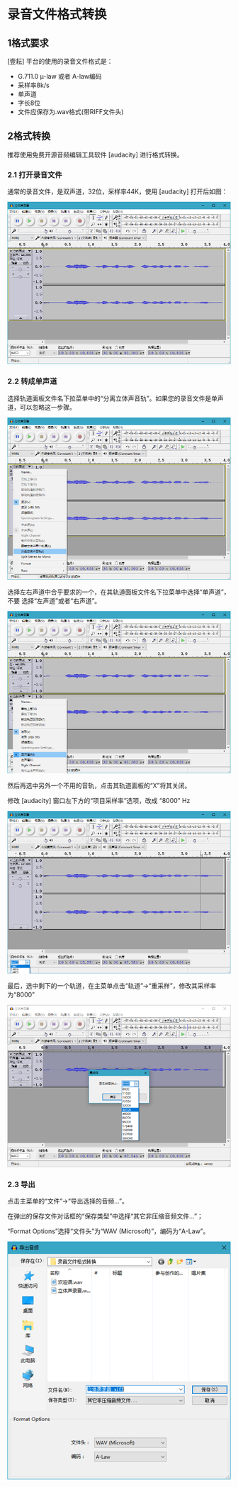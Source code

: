 # 录音文件格式转换

## 1格式要求

[壹耘] 平台的使用的录音文件格式是：

- G.711.0 µ-law 或者 A-law编码
- 采样率8k/s
- 单声道
- 字长8位
- 文件应保存为.wav格式(带RIFF文件头)

## 2格式转换

推荐使用免费开源音频编辑工具软件 [audacity] 进行格式转换。

### 2.1 打开录音文件

通常的录音文件，是双声道，32位，采样率44K，使用 [audacity] 打开后如图：

![](./playup/audacity-01.png)

### 2.2 转成单声道

选择轨道面板文件名下拉菜单中的“分离立体声音轨”。如果您的录音文件是单声道，可以忽略这一步骤。

![](./playup/audacity-02.png)

选择左右声道中合乎要求的一个，在其轨道面板文件名下拉菜单中选择“单声道”，不要 选择“左声道”或者“右声道”。

![](./playup/audacity-03.png)

然后再选中另外一个不用的音轨，点击其轨道面板的“X”将其关闭。

修改 [audacity] 窗口左下方的“项目采样率”选项，改成 “8000” Hz

![](./playup/audacity-04.png)

最后，选中剩下的一个轨道，在主菜单点击“轨道”->“重采样”，修改其采样率为“8000”

![](./playup/audacity-05.png)

### 2.3 导出

点击主菜单的“文件”->“导出选择的音频...”。

在弹出的保存文件对话框的“保存类型”中选择“其它非压缩音频文件...”；

“Format Options”选择“文件头”为“WAV (Microsoft)”，编码为“A-Law”。

![](./playup/audacity-06.png)
